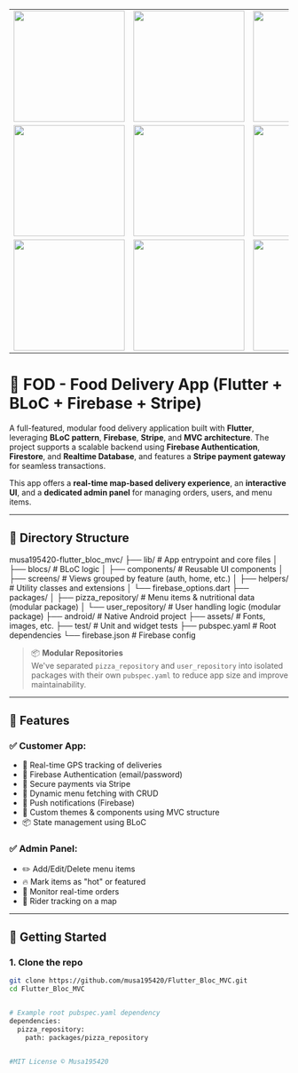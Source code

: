 <table>
  <tr>
    <td><img src="https://github.com/user-attachments/assets/2b315496-c688-47df-a5a4-b1910a94b00b" width="200"/></td>
    <td><img src="https://github.com/user-attachments/assets/a053977f-deac-4d5b-84a1-6d827d01fccc" width="200"/></td>
    <td><img src="https://github.com/user-attachments/assets/d632eac4-60fb-4ba0-bf83-fba8608cac44" width="200"/></td>
  </tr>
  <tr>
    <td><img src="https://github.com/user-attachments/assets/75b3a0c2-bda0-44ac-934b-cd932f11baaf" width="200"/></td>
    <td><img src="https://github.com/user-attachments/assets/6c7988f2-13e2-43fd-9ec7-c3bbbf7bf6a0" width="200"/></td>
    <td><img src="https://github.com/user-attachments/assets/4d9932b3-8212-44aa-b81f-aa80802b1c6a" width="200"/></td>
  </tr>
  <tr>
    <td><img src="https://github.com/user-attachments/assets/d9e47df8-9270-4d16-b723-b74caa0346e6" width="200"/></td>
    <td><img src="https://github.com/user-attachments/assets/5c092981-4075-429d-80a3-0120b7bf4b26" width="200"/></td>
    <td><img src="https://github.com/user-attachments/assets/358a5eff-3ccf-4c18-a725-5691e26a37fe" width="200"/></td>
  </tr>
</table>



# 🍕 FOD - Food Delivery App (Flutter + BLoC + Firebase + Stripe)

A full-featured, modular food delivery application built with **Flutter**, leveraging **BLoC pattern**, **Firebase**, **Stripe**, and **MVC architecture**. The project supports a scalable backend using **Firebase Authentication**, **Firestore**, and **Realtime Database**, and features a **Stripe payment gateway** for seamless transactions.

This app offers a **real-time map-based delivery experience**, an **interactive UI**, and a **dedicated admin panel** for managing orders, users, and menu items.

---

## 📂 Directory Structure

musa195420-flutter_bloc_mvc/
├── lib/ # App entrypoint and core files
│ ├── blocs/ # BLoC logic
│ ├── components/ # Reusable UI components
│ ├── screens/ # Views grouped by feature (auth, home, etc.)
│ ├── helpers/ # Utility classes and extensions
│ └── firebase_options.dart
├── packages/
│ ├── pizza_repository/ # Menu items & nutritional data (modular package)
│ └── user_repository/ # User handling logic (modular package)
├── android/ # Native Android project
├── assets/ # Fonts, images, etc.
├── test/ # Unit and widget tests
├── pubspec.yaml # Root dependencies
└── firebase.json # Firebase config


> 📦 **Modular Repositories**  
> We've separated `pizza_repository` and `user_repository` into isolated packages with their own `pubspec.yaml` to reduce app size and improve maintainability.

---

## 🔧 Features

### ✅ Customer App:
- 🧭 Real-time GPS tracking of deliveries
- 📲 Firebase Authentication (email/password)
- 🧾 Secure payments via Stripe
- 🍕 Dynamic menu fetching with CRUD
- 🔔 Push notifications (Firebase)
- 🎨 Custom themes & components using MVC structure
- 📦 State management using BLoC

### ✅ Admin Panel:
- ✏️ Add/Edit/Delete menu items
- 🔥 Mark items as "hot" or featured
- 👀 Monitor real-time orders
- 🚚 Rider tracking on a map

---

## 🚀 Getting Started

### 1. Clone the repo

```bash
git clone https://github.com/musa195420/Flutter_Bloc_MVC.git
cd Flutter_Bloc_MVC


# Example root pubspec.yaml dependency
dependencies:
  pizza_repository:
    path: packages/pizza_repository


#MIT License © Musa195420


